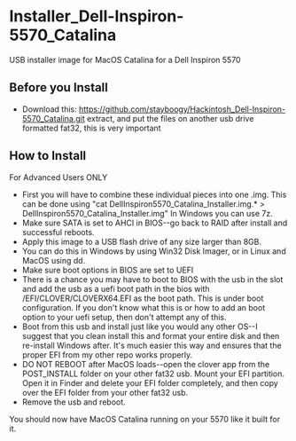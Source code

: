 # Installer_Dell-Inspiron-5570_Catalina
USB installer image for MacOS Catalina for a Dell Inspiron 5570


## Before you Install

- Download this: https://github.com/stayboogy/Hackintosh_Dell-Inspiron-5570_Catalina.git  extract, and put the files on another usb drive formatted fat32, this is very important

## How to Install
For Advanced Users ONLY

- First you will have to combine these individual pieces into one .img.  This can be done using "cat DellInspiron5570_Catalina_Installer.img.* > DellInspiron5570_Catalina_Installer.img" In Windows you can use 7z.
- Make sure SATA is set to AHCI in BIOS--go back to RAID after install and successful reboots.
- Apply this image to a USB flash drive of any size larger than 8GB.
- You can do this in Windows by using Win32 Disk Imager, or in Linux and MacOS using dd.  
- Make sure boot options in BIOS are set to UEFI
- There is a chance you may have to boot to BIOS with the usb in the slot and add the usb as a uefi boot path in the bios with /EFI/CLOVER/CLOVERX64.EFI as the boot path.  This is under boot configuration.  If you don't know what this is or how to add an boot option to your uefi setup, then don't attempt any of this.
- Boot from this usb and install just like you would any other OS--I suggest that you clean install this and format your entire disk and then re-install Windows after.  It's much easier this way and ensures that the proper EFI from my other repo works properly.
- DO NOT REBOOT after MacOS loads--open the clover app from the POST_INSTALL folder on your other fat32 usb.  Mount your EFI partition.  Open it in Finder and delete your EFI folder completely, and then copy over the EFI folder from your other fat32 usb.
- Remove the usb and reboot.

You should now have MacOS Catalina running on your 5570 like it built for it.


